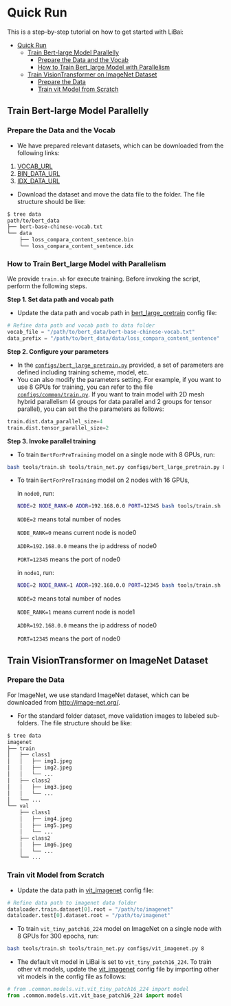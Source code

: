 # Quick Run
This is a step-by-step tutorial on how to get started with LiBai:
- [Quick Run](#quick-run)
  - [Train Bert-large Model Parallelly](#train-bert-large-model-parallelly)
    - [Prepare the Data and the Vocab](#prepare-the-data-and-the-vocab)
    - [How to Train Bert_large Model with Parallelism](#how-to-train-bert_large-model-with-parallelism)
  - [Train VisionTransformer on ImageNet Dataset](#train-visiontransformer-on-imagenet-dataset)
    - [Prepare the Data](#prepare-the-data)
    - [Train vit Model from Scratch](#train-vit-model-from-scratch)


## Train Bert-large Model Parallelly
### Prepare the Data and the Vocab

- We have prepared relevant datasets, which can be downloaded from the following links:

1. [VOCAB_URL](https://oneflow-static.oss-cn-beijing.aliyuncs.com/ci-files/dataset/libai/bert_dataset/bert-base-chinese-vocab.txt)
2. [BIN_DATA_URL](https://oneflow-static.oss-cn-beijing.aliyuncs.com/ci-files/dataset/libai/bert_dataset/loss_compara_content_sentence.bin)
3. [IDX_DATA_URL](https://oneflow-static.oss-cn-beijing.aliyuncs.com/ci-files/dataset/libai/bert_dataset/loss_compara_content_sentence.idx)

- Download the dataset and move the data file to the folder. The file structure should be like:
```bash
$ tree data
path/to/bert_data
├── bert-base-chinese-vocab.txt
└── data
    ├── loss_compara_content_sentence.bin
    └── loss_compara_content_sentence.idx
```
### How to Train Bert_large Model with Parallelism

We provide `train.sh` for execute training. Before invoking the script, perform the following steps.

**Step 1. Set data path and vocab path**

- Update the data path and vocab path in [bert_large_pretrain](https://github.com/Oneflow-Inc/libai/blob/main/configs/bert_large_pretrain.py) config file:
```python
# Refine data path and vocab path to data folder
vocab_file = "/path/to/bert_data/bert-base-chinese-vocab.txt"
data_prefix = "/path/to/bert_data/data/loss_compara_content_sentence"
```

**Step 2. Configure your parameters**
- In the [`configs/bert_large_pretrain.py`](https://github.com/Oneflow-Inc/libai/blob/main/configs/bert_large_pretrain.py) provided, a set of parameters are defined including training scheme, model, etc.
- You can also modify the parameters setting. For example, if you want to use 8 GPUs for training, you can refer to the file [`configs/common/train.py`](https://github.com/Oneflow-Inc/libai/blob/main/configs/common/train.py). If you want to train model with 2D mesh hybrid parallelism (4 groups for data parallel and 2 groups for tensor parallel), you can set the the parameters as follows:

```python
train.dist.data_parallel_size=4
train.dist.tensor_parallel_size=2
```

**Step 3. Invoke parallel training**
- To train `BertForPreTraining` model on a single node with 8 GPUs, run:
```bash
bash tools/train.sh tools/train_net.py configs/bert_large_pretrain.py 8
```

- To train `BertForPreTraining` model on 2 nodes with 16 GPUs, 
  
  in `node0`, run:
  ```bash
  NODE=2 NODE_RANK=0 ADDR=192.168.0.0 PORT=12345 bash tools/train.sh tools/train_net.py configs/bert_large_pretrain.py 8
  ``` 
  `NODE=2` means total number of nodes
  
  `NODE_RANK=0` means current node is node0

  `ADDR=192.168.0.0` means the ip address of node0

  `PORT=12345` means the port of node0

  in `node1`, run:
  ```bash
  NODE=2 NODE_RANK=1 ADDR=192.168.0.0 PORT=12345 bash tools/train.sh tools/train_net.py configs/bert_large_pretrain.py 8
  ``` 
  `NODE=2` means total number of nodes
  
  `NODE_RANK=1` means current node is node1

  `ADDR=192.168.0.0` means the ip address of node0

  `PORT=12345` means the port of node0

## Train VisionTransformer on ImageNet Dataset
### Prepare the Data
For ImageNet, we use standard ImageNet dataset, which can be downloaded from http://image-net.org/.
- For the standard folder dataset, move validation images to labeled sub-folders. The file structure should be like:
```bash
$ tree data
imagenet
├── train
│   ├── class1
│   │   ├── img1.jpeg
│   │   ├── img2.jpeg
│   │   └── ...
│   ├── class2
│   │   ├── img3.jpeg
│   │   └── ...
│   └── ...
└── val
    ├── class1
    │   ├── img4.jpeg
    │   ├── img5.jpeg
    │   └── ...
    ├── class2
    │   ├── img6.jpeg
    │   └── ...
    └── ...

```
### Train vit Model from Scratch
- Update the data path in [vit_imagenet](https://github.com/Oneflow-Inc/libai/blob/main/configs/vit_imagenet.py) config file:
```python
# Refine data path to imagenet data folder
dataloader.train.dataset[0].root = "/path/to/imagenet"
dataloader.test[0].dataset.root = "/path/to/imagenet"
```
- To train `vit_tiny_patch16_224` model on ImageNet on a single node with 8 GPUs for 300 epochs, run:
```bash
bash tools/train.sh tools/train_net.py configs/vit_imagenet.py 8
```
- The default vit model in LiBai is set to `vit_tiny_patch16_224`. To train other vit models, update the [vit_imagenet](https://github.com/Oneflow-Inc/libai/blob/main/configs/vit_imagenet.py) config file by importing other vit models in the config file as follows:
```python
# from .common.models.vit.vit_tiny_patch16_224 import model
from .common.models.vit.vit_base_patch16_224 import model
```

